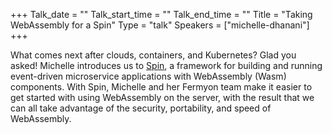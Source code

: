 +++
Talk_date = ""
Talk_start_time = ""
Talk_end_time = ""
Title = "Taking WebAssembly for a Spin"
Type = "talk"
Speakers = ["michelle-dhanani"]
+++

What comes next after clouds, containers, and Kubernetes? Glad you asked! Michelle introduces us to [Spin](https://spin.fermyon.dev/), a framework for building and running event-driven microservice applications with WebAssembly (Wasm) components. With Spin, Michelle and her Fermyon team make it easier to get started with using WebAssembly on the server, with the result that we can all take advantage of the security, portability, and speed of WebAssembly.
